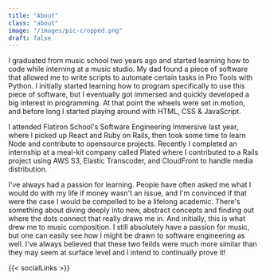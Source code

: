```yaml
---
title: "About"
class: "about"
image: "/images/pic-cropped.png"
draft: false
---
```


<section class="about">
  <p>
    I graduated from music school two years ago and started learning how to code while interning at a music studio. My dad found a piece of software that allowed me to write scripts to automate certain tasks in Pro Tools with Python. I initially started learning how to program specifically to use this piece of software, but I eventually got immersed and quickly developed a big interest in programming. At that point the wheels were set in motion, and before long I started playing around with HTML, CSS & JavaScript.
  </p>
  <p>
    I attended Flatiron School's Software Engineering Immersive last year, where I picked up React and Ruby on Rails, then took some time to learn Node and contribute to opensource projects. Recently I completed an internship at a meal-kit company called Plated where I contributed to a Rails project using AWS S3, Elastic Transcoder, and CloudFront to handle media distribution.
  </p>
  <p>
    I've always had a passion for learning. People have often asked me what I would do with my life if money wasn't an issue, and I'm convinced if that were the case I would be compelled to be a lifelong academic. There's something about diving deeply into new, abstract concepts and finding out where the dots connect that really draws me in. And initially, this is what drew me to music composition. I still absolutely have a passion for music, but one can easily see how I might be drawn to software engineering as well. I've always believed that these two feilds were much more similar than they may seem at surface level and I intend to continually prove it!
  </p>
</section>

{{< socialLinks >}}
